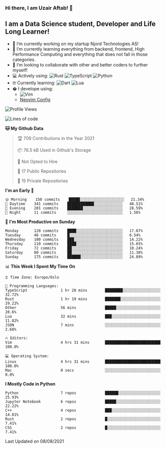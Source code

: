 ### Hi there, I am Uzair Aftab! 👋

## I am a Data Science student, Developer and Life Long Learner!
- 🔭 I’m currently working on my startup Njord Technologies AS!
- 🌱 I’m currently learning everything from backend, frontend, High Performance Computing and everything that does not fall in those categories.
- 👯 I’m looking to collaborate with other and better coders to further myself!
- 💻 Actively using: <img alt="Rust" src="https://img.shields.io/badge/rust-%23000000.svg?style=for-the-badge&logo=rust&logoColor=white"/> <img alt="TypeScript" src="https://img.shields.io/badge/typescript-%23007ACC.svg?style=for-the-badge&logo=typescript&logoColor=white"/> <img alt="Python" src="https://img.shields.io/badge/python-%2314354C.svg?style=for-the-badge&logo=python&logoColor=white"/>
- 🤓 Currently learning: <img alt="Dart" src="https://img.shields.io/badge/dart-%230175C2.svg?style=for-the-badge&logo=dart&logoColor=white"/> <img alt="Lua" src="https://img.shields.io/badge/lua-%232C2D72.svg?style=for-the-badge&logo=lua&logoColor=white"/> 
- � I develope using: 
  -  <img alt="Vim" src="https://img.shields.io/badge/VIM-%2311AB00.svg?style=for-the-badge&logo=vim&logoColor=white"/>
  -  [Neovim Config](https://github.com/ChristianChiarulli/LunarVim)
<!--START_SECTION:waka-->
![Profile Views](http://img.shields.io/badge/Profile%20Views-12-blue)

![Lines of code](https://img.shields.io/badge/From%20Hello%20World%20I%27ve%20Written-1.8%20million%20lines%20of%20code-blue)

**🐱 My Github Data** 

> 🏆 709 Contributions in the Year 2021
 > 
> 📦 76.5 kB Used in Github's Storage 
 > 
> 🚫 Not Opted to Hire
 > 
> 📜 17 Public Repositories 
 > 
> 🔑 15 Private Repositories  
 > 
**I'm an Early 🐤** 

```text
🌞 Morning    150 commits    █████░░░░░░░░░░░░░░░░░░░░   21.34% 
🌆 Daytime    341 commits    ████████████░░░░░░░░░░░░░   48.51% 
🌃 Evening    201 commits    ███████░░░░░░░░░░░░░░░░░░   28.59% 
🌙 Night      11 commits     ░░░░░░░░░░░░░░░░░░░░░░░░░   1.56%

```
📅 **I'm Most Productive on Sunday** 

```text
Monday       120 commits    ████░░░░░░░░░░░░░░░░░░░░░   17.07% 
Tuesday      46 commits     █░░░░░░░░░░░░░░░░░░░░░░░░   6.54% 
Wednesday    100 commits    ███░░░░░░░░░░░░░░░░░░░░░░   14.22% 
Thursday     110 commits    ████░░░░░░░░░░░░░░░░░░░░░   15.65% 
Friday       72 commits     ██░░░░░░░░░░░░░░░░░░░░░░░   10.24% 
Saturday     80 commits     ██░░░░░░░░░░░░░░░░░░░░░░░   11.38% 
Sunday       175 commits    ██████░░░░░░░░░░░░░░░░░░░   24.89%

```


📊 **This Week I Spent My Time On** 

```text
⌚︎ Time Zone: Europe/Oslo

💬 Programming Languages: 
TypeScript               1 hr 28 mins        ████████░░░░░░░░░░░░░░░░░   32.72% 
Rust                     1 hr 19 mins        ███████░░░░░░░░░░░░░░░░░░   29.22% 
Other                    56 mins             █████░░░░░░░░░░░░░░░░░░░░   20.6% 
Lua                      32 mins             ███░░░░░░░░░░░░░░░░░░░░░░   11.82% 
JSON                     7 mins              ░░░░░░░░░░░░░░░░░░░░░░░░░   2.68%

🔥 Editors: 
Vim                      4 hrs 31 mins       █████████████████████████   100.0%

💻 Operating System: 
Linux                    4 hrs 31 mins       █████████████████████████   100.0% 
Mac                      0 secs              ░░░░░░░░░░░░░░░░░░░░░░░░░   0.0%

```

**I Mostly Code in Python** 

```text
Python                   7 repos             ██████░░░░░░░░░░░░░░░░░░░   25.93% 
Jupyter Notebook         6 repos             █████░░░░░░░░░░░░░░░░░░░░   22.22% 
C++                      4 repos             ███░░░░░░░░░░░░░░░░░░░░░░   14.81% 
Rust                     2 repos             █░░░░░░░░░░░░░░░░░░░░░░░░   7.41% 
CSS                      2 repos             █░░░░░░░░░░░░░░░░░░░░░░░░   7.41%

```



 Last Updated on 08/08/2021
<!--END_SECTION:waka-->
